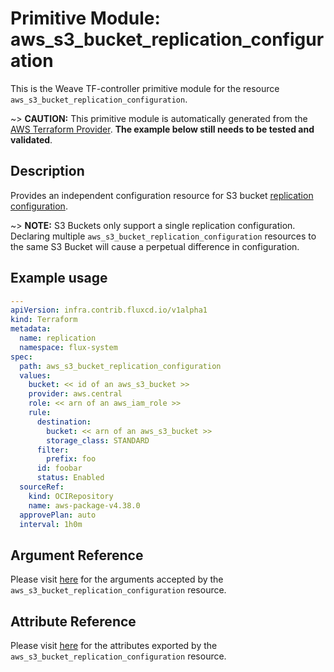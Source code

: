 
# Primitive Module: aws_s3_bucket_replication_configuration

This is the Weave TF-controller primitive module for the resource `aws_s3_bucket_replication_configuration`.

~> **CAUTION:** This primitive module is automatically generated from the [AWS Terraform Provider](https://registry.terraform.io/providers/hashicorp/aws/latest/docs/resources/s3_bucket_replication_configuration). **The example below still needs to be tested and validated**.

## Description

Provides an independent configuration resource for S3 bucket [replication configuration](http://docs.aws.amazon.com/AmazonS3/latest/dev/crr.html).

~> **NOTE:** S3 Buckets only support a single replication configuration. Declaring multiple `aws_s3_bucket_replication_configuration` resources to the same S3 Bucket will cause a perpetual difference in configuration.

## Example usage

```yaml
---
apiVersion: infra.contrib.fluxcd.io/v1alpha1
kind: Terraform
metadata:
  name: replication
  namespace: flux-system
spec:
  path: aws_s3_bucket_replication_configuration
  values:
    bucket: << id of an aws_s3_bucket >>
    provider: aws.central
    role: << arn of an aws_iam_role >>
    rule:
      destination:
        bucket: << arn of an aws_s3_bucket >>
        storage_class: STANDARD
      filter:
        prefix: foo
      id: foobar
      status: Enabled
  sourceRef:
    kind: OCIRepository
    name: aws-package-v4.38.0
  approvePlan: auto
  interval: 1h0m
```

## Argument Reference

Please visit [here](https://registry.terraform.io/providers/hashicorp/aws/latest/docs/resources/s3_bucket_replication_configuration#argument-reference) for the arguments accepted by the `aws_s3_bucket_replication_configuration` resource.

## Attribute Reference

Please visit [here](https://registry.terraform.io/providers/hashicorp/aws/latest/docs/resources/s3_bucket_replication_configuration#attributes-reference) for the attributes exported by the `aws_s3_bucket_replication_configuration` resource.
